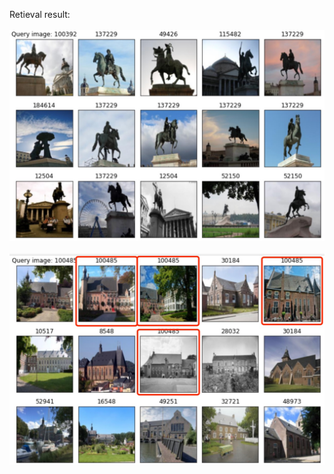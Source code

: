 Retieval result:<br/>
<br/>
![Aaron Swartz](https://github.com/Tianyihu212/Materarbeit/blob/main/E3/E3_1_1.jpg)<br/>
<br/>
![Aaron Swartz](https://github.com/Tianyihu212/Materarbeit/blob/main/E3/E3_1_2.jpg)<br/>
